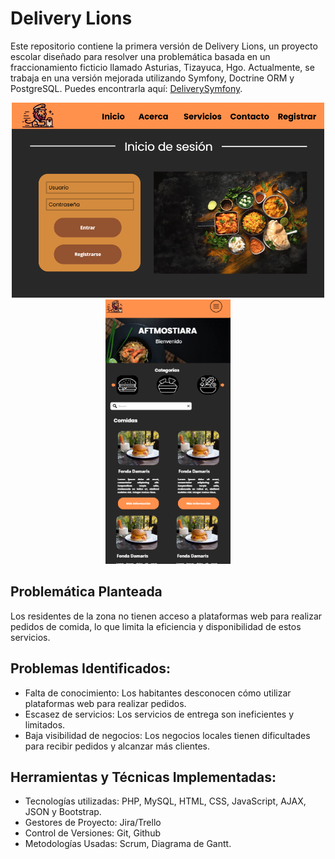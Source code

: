 ﻿# Delivery Lions
Este repositorio contiene la primera versión de Delivery Lions, un proyecto escolar diseñado para resolver una problemática basada en un fraccionamiento ficticio llamado Asturias, Tizayuca, Hgo.
Actualmente, se trabaja en una versión mejorada utilizando Symfony, Doctrine ORM y PostgreSQL. Puedes encontrarla aquí: <a href='https://github.com/IsaackMD/DeliveryLionsSymfony'>DeliverySymfony</a>.
<p align="center">
  <img src="docs/imgsRef/Captura%20de%20pantalla%202025-03-27%20144146.png" alt="Ejemplo de Certificado" width="500">
  <img src="docs/imgsRef/Captura%20de%20pantalla%202025-03-27%20144844.png" alt="Ejemplo de Certificado" width="200">
</p>

## Problemática Planteada 
Los residentes de la zona no tienen acceso a plataformas web para realizar pedidos de comida, lo que limita la eficiencia y disponibilidad de estos servicios.

## Problemas Identificados:
- Falta de conocimiento: Los habitantes desconocen cómo utilizar plataformas web para realizar pedidos.
- Escasez de servicios: Los servicios de entrega son ineficientes y limitados.
- Baja visibilidad de negocios: Los negocios locales tienen dificultades para recibir pedidos y alcanzar más clientes.

## Herramientas y Técnicas Implementadas:
- Tecnologías utilizadas: PHP, MySQL, HTML, CSS, JavaScript, AJAX, JSON y Bootstrap.
- Gestores de Proyecto: Jira/Trello
- Control de Versiones: Git, Github
- Metodologías Usadas: Scrum, Diagrama de Gantt.

  


